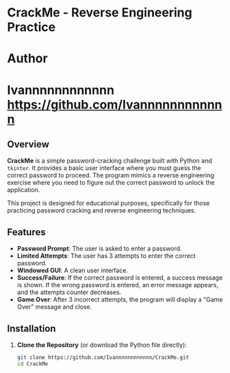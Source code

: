 # CrackMe - Reverse Engineering Practice

# Author
# Ivannnnnnnnnnnn  https://github.com/Ivannnnnnnnnnnn

## Overview
**CrackMe** is a simple password-cracking challenge built with Python and `tkinter`. It provides a basic user interface where you must guess the correct password to proceed. The program mimics a reverse engineering exercise where you need to figure out the correct password to unlock the application.

This project is designed for educational purposes, specifically for those practicing password cracking and reverse engineering techniques.

## Features
- **Password Prompt**: The user is asked to enter a password.
- **Limited Attempts**: The user has 3 attempts to enter the correct password.
- **Windowed GUI**: A clean user interface.
- **Success/Failure**: If the correct password is entered, a success message is shown. If the wrong password is entered, an error message appears, and the attempts counter decreases.
- **Game Over**: After 3 incorrect attempts, the program will display a "Game Over" message and close.

## Installation

1. **Clone the Repository** (or download the Python file directly):
   ```bash
   git clone https://github.com/Ivannnnnnnnnnnn/CrackMe.git
   cd CrackMe
